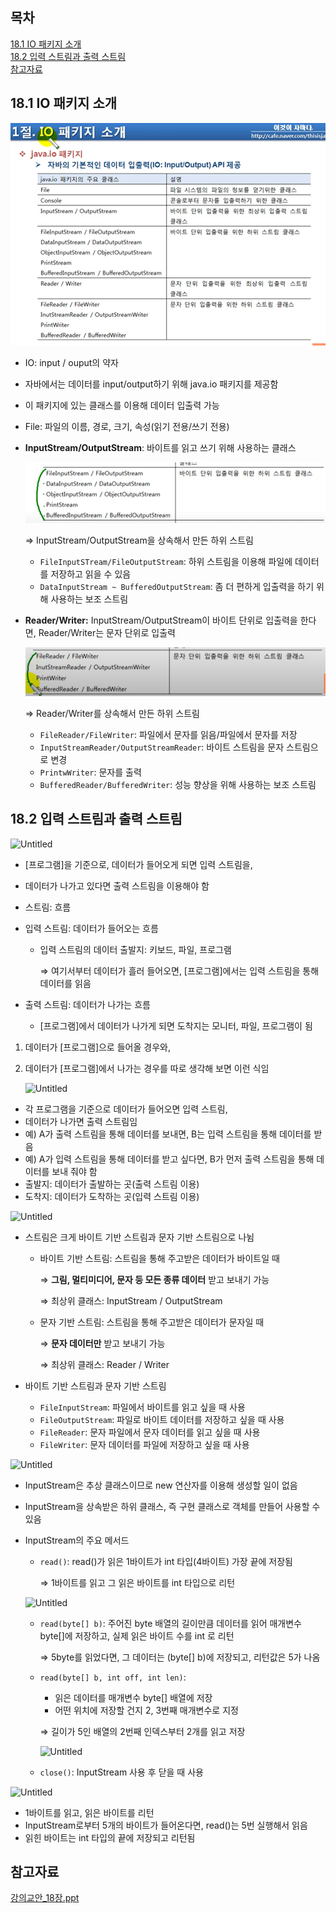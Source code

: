 ## 목차
[18.1 IO 패키지 소개](#181-io-패키지-소개)   
[18.2 입력 스트림과 출력 스트림](#182-입력-스트림과-출력-스트림)   
[]()
[참고자료](#참고자료)   

## **18.1 IO 패키지 소개**

![Untitled](https://github.com/abarthdew/this-is-java/blob/main/basics/images/18.png)

- IO: input / ouput의 약자
- 자바에서는 데이터를 input/output하기 위해 java.io 패키지를 제공함
- 이 패키지에 있는 클래스를 이용해 데이터 입출력 가능
- File: 파일의 이름, 경로, 크기, 속성(읽기 전용/쓰기 전용)
- **InputStream/OutputStream**: 바이트를 읽고 쓰기 위해 사용하는 클래스
    
    ![Untitled](https://github.com/abarthdew/this-is-java/blob/main/basics/images/18(1).png)
    
    ⇒ InputStream/OutputStream을 상속해서 만든 하위 스트림
    
    - `FileInputSTream/FileOutputStream`: 하위 스트림을 이용해 파일에 데이터를 저장하고 읽을 수 있음
    - `DataInputStream ~ BufferedOutputStream`: 좀 더 편하게 입출력을 하기 위해 사용하는 보조 스트림
- **Reader/Writer:** InputStream/OutputStream이 바이트 단위로 입출력을 한다면, Reader/Writer는 문자 단위로 입출력
    
    ![Untitled](https://github.com/abarthdew/this-is-java/blob/main/basics/images/18(2).png)
    
    ⇒ Reader/Writer를 상속해서 만든 하위 스트림
    
    - `FileReader/FileWriter`: 파일에서 문자를 읽음/파일에서 문자를 저장
    - `InputStreamReader/OutputStreamReader`: 바이트 스트림을 문자 스트림으로 변경
    - `PrintwWriter`: 문자를 출력
    - `BufferedReader/BufferedWriter`: 성능 향상을 위해 사용하는 보조 스트림

## **18.2 입력 스트림과 출력 스트림**

![Untitled](https://github.com/abarthdew/this-is-java/blob/main/basics/images/18().png)

- [프로그램]을 기준으로, 데이터가 들어오게 되면 입력 스트림을,
- 데이터가 나가고 있다면 출력 스트림을 이용해야 함
- 스트림: 흐름
- 입력 스트림: 데이터가 들어오는 흐름
    - 입력 스트림의 데이터 출발지: 키보드, 파일, 프로그램
        
        ⇒ 여기서부터 데이터가 흘러 들어오면, [프로그램]에서는 입력 스트림을 통해 데이터를 읽음
        
- 출력 스트림: 데이터가 나가는 흐름
    - [프로그램]에서 데이터가 나가게 되면 도착지는 모니터, 파일, 프로그램이 됨
1. 데이터가 [프로그램]으로 들어올 경우와, 
2. 데이터가 [프로그램]에서 나가는 경우를 따로 생각해 보면 이런 식임
    
    ![Untitled](https://github.com/abarthdew/this-is-java/blob/main/basics/images/18().png)
    
- 각 프로그램을 기준으로 데이터가 들어오면 입력 스트림,
- 데이터가 나가면 출력 스트림임
- 예) A가 출력 스트림을 통해 데이터를 보내면, B는 입력 스트림을 통해 데이터를 받음
- 예) A가 입력 스트림을 통해 데이터를 받고 싶다면, B가 먼저 출력 스트림을 통해 데이터를 보내 줘야 함
- 출발지: 데이터가 출발하는 곳(출력 스트림 이용)
- 도착지: 데이터가 도착하는 곳(입력 스트림 이용)

![Untitled](https://s3-us-west-2.amazonaws.com/secure.notion-static.com/1f246343-0023-41fe-b53b-3e24c77983d6/Untitled.png)

- 스트림은 크게 바이트 기반 스트림과 문자 기반 스트림으로 나뉨
    - 바이트 기반 스트림: 스트림을 통해 주고받은 데이터가 바이트일 때
        
        ⇒ **그림, 멀티미디어, 문자 등 모든 종류 데이터** 받고 보내기 가능
        
        ⇒ 최상위 클래스: InputStream / OutputStream
        
    - 문자 기반 스트림: 스트림을 통해 주고받은 데이터가 문자일 때
        
        ⇒ **문자 데이터만** 받고 보내기 가능
        
        ⇒ 최상위 클래스: Reader / Writer
        
- 바이트 기반 스트림과 문자 기반 스트림
    - `FileInputStream`: 파일에서 바이트를 읽고 싶을 때 사용
    - `FileOutputStream`: 파일로 바이트 데이터를 저장하고 싶을 때 사용
    - `FileReader`: 문자 파일에서 문자 데이터를 읽고 싶을 때 사용
    - `FileWriter`: 문자 데이터를 파일에 저장하고 싶을 때 사용

![Untitled](https://s3-us-west-2.amazonaws.com/secure.notion-static.com/7dbbe877-c0ef-490c-941b-5aa049a9caf8/Untitled.png)

- InputStream은 추상 클래스이므로 new 연산자를 이용해 생성할 일이 없음
- InputStream을 상속받은 하위 클래스, 즉 구현 클래스로 객체를 만들어 사용할 수 있음
- InputStream의 주요 메서드
    - `read()`: read()가 읽은 1바이트가 int 타입(4바이트) 가장 끝에 저장됨
        
        ⇒ 1바이트를 읽고 그 읽은 바이트를 int 타입으로 리턴
        
    
    ![Untitled](https://s3-us-west-2.amazonaws.com/secure.notion-static.com/45de101a-b6f8-4711-9d6d-60dfb4061b74/Untitled.png)
    
    - `read(byte[] b)`: 주어진 byte 배열의 길이만큼 데이터를 읽어 매개변수 byte[]에 저장하고, 실제 읽은 바이트 수를 int 로 리턴
        
        ⇒ 5byte를 읽었다면, 그 데이터는 (byte[] b)에 저장되고, 리턴값은 5가 나옴
        
    - `read(byte[] b, int off, int len)`:
        - 읽은 데이터를 매개변수 byte[] 배열에 저장
        - 어떤 위치에 저장할 건지 2, 3번째 매개변수로 지정
        
        ⇒ 길이가 5인 배열의 2번째 인덱스부터 2개를 읽고 저장
        
        ![Untitled](https://s3-us-west-2.amazonaws.com/secure.notion-static.com/f7279672-44e6-4e43-8922-9b8ced696b2e/Untitled.png)
        
    - `close()`: InputStream 사용 후 닫을 때 사용

![Untitled](https://s3-us-west-2.amazonaws.com/secure.notion-static.com/ccff8d57-ca0e-44cf-b02b-6b085323942e/Untitled.png)
- 1바이트를 읽고, 읽은 바이트를 리턴
- InputStream로부터 5개의 바이트가 들어온다면, read()는 5번 실행해서 읽음
- 읽힌 바이트는 int 타입의 끝에 저장되고 리턴됨

## 참고자료

[강의교안_18장.ppt](https://github.com/abarthdew/this-is-Java/blob/main/basics/files/%EA%B0%95%EC%9D%98%EA%B5%90%EC%95%88_18%EC%9E%A5.ppt)
